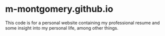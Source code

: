 # m-montgomery.github.io
This code is for a personal website containing my professional resume and some insight into my personal life, among other things. 